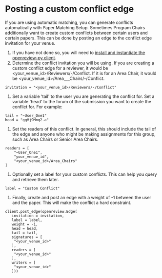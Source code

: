 # Posting a custom conflict edge

If you are using automatic matching, you can generate conflicts automatically with Paper Matching Setup. Sometimes Program Chairs additionally want to create custom conflicts between certain users and certain papers. This can be done by posting an edge to the conflict edge invitation for your venue.&#x20;

1. If you have not done so, you will need to [install and instantiate the openreview-py client](../installing-and-instantiating-the-python-client.md).
2. Determine the conflict invitation you will be using. If you are creating a custom conflict edge for a reviewer, it would be \<your\_venue\_id>/Reviewers/-/Conflict. If it is for an Area Chair, it would be \<your\_venue\_id>/Area_\__Chairs/-/Conflict.

```
invitation = "<your_venue_id>/Reviewers/-/Conflict"
```

1. Set a variable 'tail' to the user you are generating the conflict for. Set a variable 'head' to the forum of the submission you want to create the conflict for. For example:

```
tail = "~User_One1"
head = "ggVj9Mmq2-a"
```

1. Set the readers of this conflict. In general, this should include the tail of the edge and anyone who might be making assignments for this group, such as Area Chairs or Senior Area Chairs.&#x20;

```
readers = [
    "~User_One1", 
    "your_venue_id",
    "<your_venue_id>/Area_Chairs"
]
```

1. Optionally set a label for your custom conflicts. This can help you query and retrieve them later.&#x20;

```
label = "Custom Conflict"
```

1. Finally, create and post an edge with a weight of -1 between the user and the paper. This will make the conflict a hard constraint.&#x20;

```
client.post_edge(openreview.Edge(
   invitation = invitation,
   label = label, 
   weight = -1, 
   head = head, 
   tail = tail,
   signatures = [
    "<your_venue_id>"
   ],
   readers = [
    "<your_venue_id>"
   ],
   writers = [
    "<your_venue_id>"
   ]))
```
